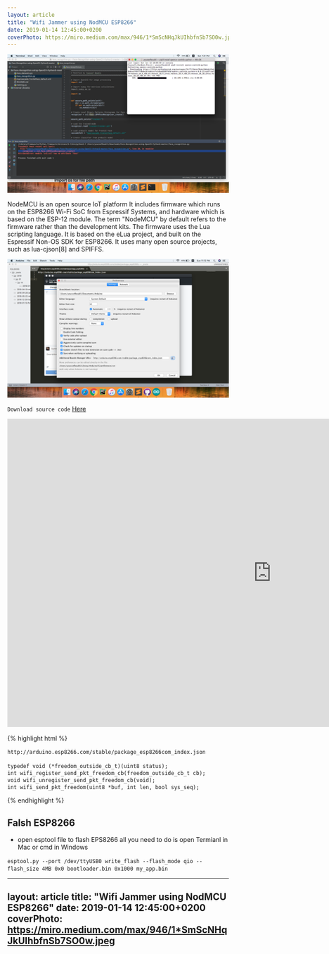 ```yaml
---
layout: article
title: "Wifi Jammer using NodMCU ESP8266"
date: 2019-01-14 12:45:00+0200
coverPhoto: https://miro.medium.com/max/946/1*SmScNHqJkUIhbfnSb7SO0w.jpeg
---
```


![](https://github.com/boubli/Youssef-Boubli/blob/gh-pages/contents/images/2019/01/51076992-b390e100-1697-11e9-9be1-ed5c63a067a6.png?raw=true)

NodeMCU is an open source IoT platform It includes firmware which runs on the ESP8266 Wi-Fi SoC from Espressif Systems, and hardware which is based on the ESP-12 module. The term "NodeMCU" by default refers to the firmware rather than the development kits. The firmware uses the Lua scripting language. It is based on the eLua project, and built on the Espressif Non-OS SDK for ESP8266. It uses many open source projects, such as lua-cjson[8] and SPIFFS.

![](https://github.com/boubli/Youssef-Boubli/blob/gh-pages/contents/images/2019/01/Screen%20Shot%202019-01-13%20at%2011.12.02%20PM.png?raw=true)

`Download source code` [Here](https://github.com/boubli/Wifi-Jammer-NodeMCU/archive/master.zip)


<center><iframe width="1200" height="700" src="https://www.youtube.com/embed/zD2M8a9pqCM" frameborder="0" allow="accelerometer; autoplay; encrypted-media; gyroscope; picture-in-picture" allowfullscreen></iframe></center>

{% highlight html %}

	http://arduino.esp8266.com/stable/package_esp8266com_index.json

	typedef void (*freedom_outside_cb_t)(uint8 status);
	int wifi_register_send_pkt_freedom_cb(freedom_outside_cb_t cb);
	void wifi_unregister_send_pkt_freedom_cb(void);
	int wifi_send_pkt_freedom(uint8 *buf, int len, bool sys_seq);

{% endhighlight %}

## Falsh ESP8266 
 * open esptool file to flash EPS8266 all you need to do is open Termianl in Mac or cmd in Windows

 `esptool.py --port /dev/ttyUSB0 write_flash --flash_mode qio --flash_size 4MB 0x0 bootloader.bin 0x1000 my_app.bin`
 
---
layout: article
title: "Wifi Jammer using NodMCU ESP8266"
date: 2019-01-14 12:45:00+0200
coverPhoto: https://miro.medium.com/max/946/1*SmScNHqJkUIhbfnSb7SO0w.jpeg
---

